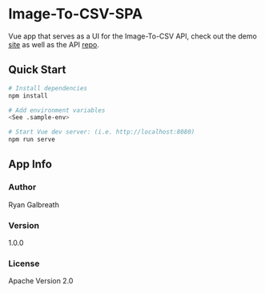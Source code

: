 # Image-To-CSV-SPA

Vue app that serves as a UI for the Image-To-CSV API, check out the demo [site](https://github.com/parsec209/Image-to-csv-api) as well as the API [repo](https://github.com/parsec209/image-to-csv-api).


## Quick Start

```bash
# Install dependencies
npm install

# Add environment variables
<See .sample-env>

# Start Vue dev server: (i.e. http://localhost:8080)
npm run serve
```

## App Info

### Author

Ryan Galbreath

### Version

1.0.0

### License

Apache Version 2.0
